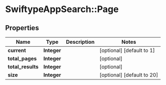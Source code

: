 # SwiftypeAppSearch::Page

## Properties
Name | Type | Description | Notes
------------ | ------------- | ------------- | -------------
**current** | **Integer** |  | [optional] [default to 1]
**total_pages** | **Integer** |  | [optional] 
**total_results** | **Integer** |  | [optional] 
**size** | **Integer** |  | [optional] [default to 20]


